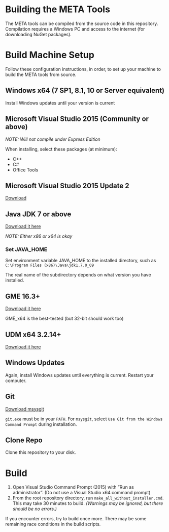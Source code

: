 # Building the META Tools
The META tools can be compiled from the source code in this repository. Compilation requires a Windows PC and access to the internet (for downloading NuGet packages).

# Build Machine Setup
Follow these configuration instructions, in order, to set up your machine to build the META tools from source.

## Windows x64 (7 SP1, 8.1, 10 or Server equivalent)
Install Windows updates until your version is current

## Microsoft Visual Studio 2015 (Community or above)
_NOTE: Will not compile under Express Edition_

When installing, select these packages (at minimum):
- C++
- C#
- Office Tools

## Microsoft Visual Studio 2015 Update 2
[Download](https://www.visualstudio.com/en-us/news/vs2015-update2-vs.aspx)

## Java JDK 7 or above
[Download it here](http://www.oracle.com/technetwork/java/javase/downloads/jdk7-downloads-1880260.html)

_NOTE: Either x86 or x64 is okay_

### Set JAVA_HOME
Set environment variable JAVA_HOME to the installed directory, such as `C:\Program Files (x86)\Java\jdk1.7.0_09`

The real name of the subdirectory depends on what version you have installed.

## GME 16.3+
[Download it here](https://forge.isis.vanderbilt.edu/gme)

GME_x64 is the best-tested (but 32-bit should work too)

## UDM x64 3.2.14+
[Download it here](http://repo.isis.vanderbilt.edu/UDM/3.2.14/)

## Windows Updates
Again, install Windows updates until everything is current. Restart your computer.

## Git
[Download msysgit](https://msysgit.github.io/)

`git.exe` must be in your `PATH`. For `msysgit`, select `Use Git from the Windows Command Prompt` during installation.

## Clone Repo
Clone this repository to your disk.

# Build
1. Open Visual Studio Command Prompt (2015) with ”Run as administrator”. (Do not use a Visual Studio x64 command prompt)
2. From the root repository directory, run `make_all_without_installer.cmd`. This may take 30 minutes to build. _(Warnings may be ignored, but there should be no errors.)_

If you encounter errors, try to build once more. There may be some remaining race conditions in the build scripts.
